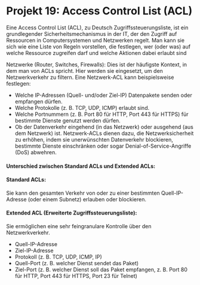 # Projekt 19: Access Control List (ACL)

Eine Access Control List (ACL), zu Deutsch Zugriffssteuerungsliste, ist ein grundlegender Sicherheitsmechanismus in der IT, der den Zugriff auf Ressourcen in Computersystemen und Netzwerken regelt. Man kann sie sich wie eine Liste von Regeln vorstellen, die festlegen, wer (oder was) auf welche Ressource zugreifen darf und welche Aktionen dabei erlaubt sind

Netzwerke (Router, Switches, Firewalls): Dies ist der häufigste Kontext, in dem man von ACLs spricht. Hier werden sie eingesetzt, um den Netzwerkverkehr zu filtern. Eine Netzwerk-ACL kann beispielsweise festlegen:

- Welche IP-Adressen (Quell- und/oder Ziel-IP) Datenpakete senden oder empfangen dürfen.
- Welche Protokolle (z. B. TCP, UDP, ICMP) erlaubt sind.
- Welche Portnummern (z. B. Port 80 für HTTP, Port 443 für HTTPS) für bestimmte Dienste genutzt werden dürfen.
- Ob der Datenverkehr eingehend (in das Netzwerk) oder ausgehend (aus dem Netzwerk) ist. Netzwerk-ACLs dienen dazu, die Netzwerksicherheit zu erhöhen, indem sie unerwünschten Datenverkehr blockieren, bestimmte Dienste einschränken oder sogar Denial-of-Service-Angriffe (DoS) abwehren.

#### Unterschied zwischen Standard ACLs und Extended ACLs:

#### Standard ACLs:
Sie kann den gesamten Verkehr von oder zu einer bestimmten Quell-IP-Adresse (oder einem Subnetz) erlauben oder blockieren.

#### Extended ACL (Erweiterte Zugriffssteuerungsliste):
Sie ermöglichen eine sehr feingranulare Kontrolle über den Netzwerkverkehr.
- Quell-IP-Adresse
- Ziel-IP-Adresse
- Protokoll (z. B. TCP, UDP, ICMP, IP)
- Quell-Port (z. B. welcher Dienst sendet das Paket)
- Ziel-Port (z. B. welcher Dienst soll das Paket empfangen, z. B. Port 80 für HTTP, Port 443 für HTTPS, Port 23 für Telnet)
